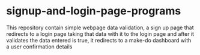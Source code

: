 # signup-and-login-page-programs
This repository contain simple webpage data validation, a sign up page that redirects to a login page taking that data with it to the login page and after it validates the data entered is true, it redirects to a make-do dashboard with a user confirmation details
